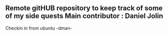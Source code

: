 Remote gitHUB repository to keep track of some of my side quests
Main contributor : Daniel Jolin
------
Checkin in from ubuntu -dman-
